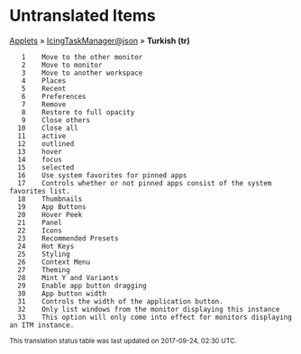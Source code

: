 # Untranslated Items
[Applets](../../../README.md) &#187; [IcingTaskManager@json](../README.md) &#187; **Turkish (tr)**

       1	Move to the other monitor
       2	Move to monitor 
       3	Move to another workspace
       4	Places
       5	Recent
       6	Preferences
       7	Remove
       8	Restore to full opacity
       9	Close others
      10	Close all
      11	active
      12	outlined
      13	hover
      14	focus
      15	selected
      16	Use system favorites for pinned apps
      17	Controls whether or not pinned apps consist of the system favorites list.
      18	Thumbnails
      19	App Buttons
      20	Hover Peek
      21	Panel
      22	Icons
      23	Recommended Presets
      24	Hot Keys
      25	Styling
      26	Context Menu
      27	Theming
      28	Mint Y and Variants
      29	Enable app button dragging
      30	App button width
      31	Controls the width of the application button.
      32	Only list windows from the monitor displaying this instance
      33	This option will only come into effect for monitors displaying an ITM instance.

<sup>This translation status table was last updated on 2017-09-24, 02:30 UTC.</sup>
